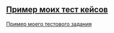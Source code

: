 [Пример моих тест кейсов](https://docs.google.com/spreadsheets/d/1N1LMYPg7wAfteddwKALX3_VDxTbF4w5Wl6sHJvuRXoA/edit?usp=sharing)
---
[Пример моего тестового задания](https://docs.google.com/spreadsheets/d/19TPotJ8Swn-7JFU1dMqnybaBCyNRy322PmJK5qJDLQM/edit?usp=sharing)